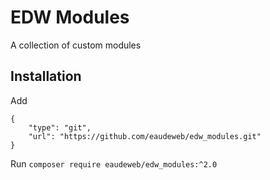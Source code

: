 # EDW Modules

A collection of custom modules

## Installation

Add
```
{
    "type": "git",
    "url": "https://github.com/eaudeweb/edw_modules.git"
}
```

Run
```composer require eaudeweb/edw_modules:^2.0```
